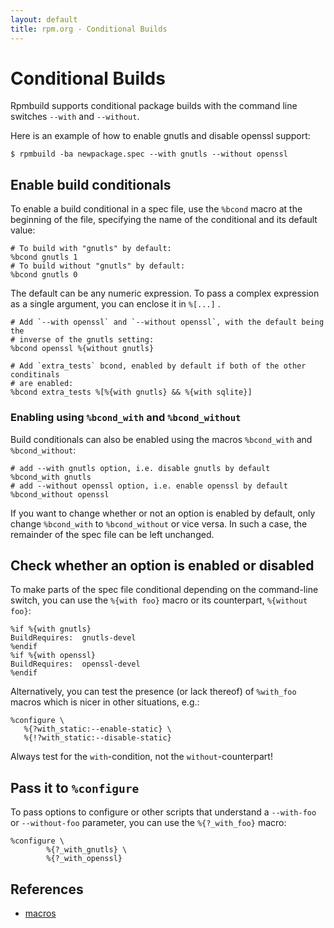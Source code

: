 ```yaml
---
layout: default
title: rpm.org - Conditional Builds
---
```

# Conditional Builds

Rpmbuild supports conditional package builds with the command line switches
`--with` and `--without`.

Here is an example of how to enable gnutls and disable openssl support:

```
$ rpmbuild -ba newpackage.spec --with gnutls --without openssl
```

## Enable build conditionals

To enable a build conditional in a spec file, use the `%bcond` macro at the
beginning of the file, specifying the name of the conditional and its default
value:

```
# To build with "gnutls" by default:
%bcond gnutls 1
# To build without "gnutls" by default:
%bcond gnutls 0
```

The default can be any numeric expression.
To pass a complex expression as a single argument, you can enclose it in
`%[...]` .

```
# Add `--with openssl` and `--without openssl`, with the default being the
# inverse of the gnutls setting:
%bcond openssl %{without gnutls}

# Add `extra_tests` bcond, enabled by default if both of the other conditinals
# are enabled:
%bcond extra_tests %[%{with gnutls} && %{with sqlite}]
```


### Enabling using `%bcond_with` and `%bcond_without`

Build conditionals can also be enabled using the macros `%bcond_with` and
`%bcond_without`:

```
# add --with gnutls option, i.e. disable gnutls by default
%bcond_with gnutls
# add --without openssl option, i.e. enable openssl by default
%bcond_without openssl
```

If you want to change whether or not an option is enabled by default, only
change `%bcond_with` to `%bcond_without` or vice versa. In such a case, the
remainder of the spec file can be left unchanged.

## Check whether an option is enabled or disabled

To make parts of the spec file conditional depending on the command-line
switch, you can use the `%{with foo}` macro or its counterpart,
`%{without foo}`:

```
%if %{with gnutls}
BuildRequires:  gnutls-devel
%endif
%if %{with openssl}
BuildRequires:  openssl-devel
%endif
```

Alternatively, you can test the presence (or lack thereof) of `%with_foo`
macros which is nicer in other situations, e.g.:

```
%configure \
   %{?with_static:--enable-static} \
   %{!?with_static:--disable-static}
```

Always test for the `with`-condition, not the `without`-counterpart!

## Pass it to `%configure`

To pass options to configure or other scripts that understand a `--with-foo` or
`--without-foo` parameter, you can use the `%{?_with_foo}` macro:

```
%configure \
        %{?_with_gnutls} \
        %{?_with_openssl}
```

## References
* [macros](https://github.com/rpm-software-management/rpm/blob/master/macros.in)
